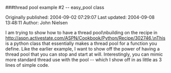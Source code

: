 ###thread pool example #2 -- easy_pool class

Originally published: 2004-09-02 07:29:07
Last updated: 2004-09-08 13:48:11
Author: John Nielsen

I am trying to show how to have a thread pool\nbuilding on the recipe in http://aspn.activestate.com/ASPN/Cookbook/Python/Recipe/302746.\nThis is a python class that essentially makes a thread pool for a function you define.  Like the earlier example, I want to show off the power of having a thread pool that you can stop and start at will. Interestingly, you can mimic more standard thread use with the pool -- which I show off in as little as 3 lines of simple code.